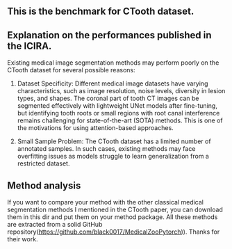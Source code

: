 ## This is the benchmark for CTooth dataset.


## Explanation on the performances published in the ICIRA.

Existing medical image segmentation methods may perform poorly on the CTooth dataset for several possible reasons:

1. Dataset Specificity: Different medical image datasets have varying characteristics, such as image resolution, noise levels, diversity in lesion types, and shapes. The coronal part of tooth CT images can be segmented effectively with lightweight UNet models after fine-tuning, but identifying tooth roots or small regions with root canal interference remains challenging for state-of-the-art (SOTA) methods. This is one of the motivations for using attention-based approaches.

2. Small Sample Problem: The CTooth dataset has a limited number of annotated samples. In such cases, existing methods may face overfitting issues as models struggle to learn generalization from a restricted dataset.


## Method analysis

If you want to compare your method with the other classical medical segmentation methods I mentioned in the CTooth paper, you can download them in this dir and put them on your method package. All these methods are extracted from a solid GitHub repository(https://github.com/black0017/MedicalZooPytorch)). Thanks for their work.
